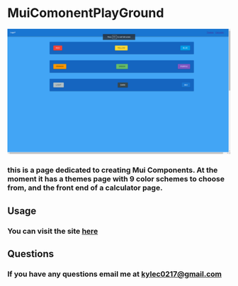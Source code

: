 # MuiComonentPlayGround
![View Of WebPage](./componentPlaygroundHomePic0.0.1.png)

### this is a page dedicated to creating Mui Components. At the moment it has a themes page with 9 color schemes to choose from, and the front end of a calculator page.


## Usage 
### You can visit the site [here](https://krestle80.github.io/MuiComponentPlayground/)

## Questions
### If you have any questions email me at kylec0217@gmail.com

